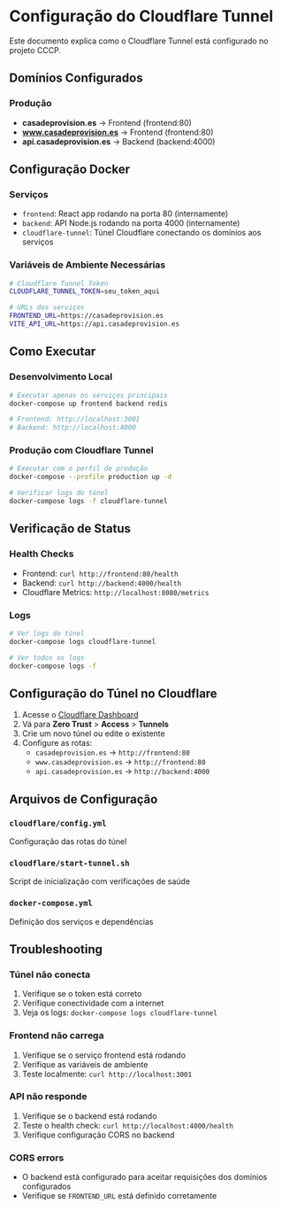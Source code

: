 # Configuração do Cloudflare Tunnel

Este documento explica como o Cloudflare Tunnel está configurado no projeto CCCP.

## Domínios Configurados

### Produção
- **casadeprovision.es** → Frontend (frontend:80)
- **www.casadeprovision.es** → Frontend (frontend:80)
- **api.casadeprovision.es** → Backend (backend:4000)

## Configuração Docker

### Serviços
- `frontend`: React app rodando na porta 80 (internamente)
- `backend`: API Node.js rodando na porta 4000 (internamente)
- `cloudflare-tunnel`: Túnel Cloudflare conectando os domínios aos serviços

### Variáveis de Ambiente Necessárias

```bash
# Cloudflare Tunnel Token
CLOUDFLARE_TUNNEL_TOKEN=seu_token_aqui

# URLs dos serviços
FRONTEND_URL=https://casadeprovision.es
VITE_API_URL=https://api.casadeprovision.es
```

## Como Executar

### Desenvolvimento Local
```bash
# Executar apenas os serviços principais
docker-compose up frontend backend redis

# Frontend: http://localhost:3001
# Backend: http://localhost:4000
```

### Produção com Cloudflare Tunnel
```bash
# Executar com o perfil de produção
docker-compose --profile production up -d

# Verificar logs do túnel
docker-compose logs -f cloudflare-tunnel
```

## Verificação de Status

### Health Checks
- Frontend: `curl http://frontend:80/health`
- Backend: `curl http://backend:4000/health`
- Cloudflare Metrics: `http://localhost:8080/metrics`

### Logs
```bash
# Ver logs do túnel
docker-compose logs cloudflare-tunnel

# Ver todos os logs
docker-compose logs -f
```

## Configuração do Túnel no Cloudflare

1. Acesse o [Cloudflare Dashboard](https://dash.cloudflare.com)
2. Vá para **Zero Trust** > **Access** > **Tunnels**
3. Crie um novo túnel ou edite o existente
4. Configure as rotas:
   - `casadeprovision.es` → `http://frontend:80`
   - `www.casadeprovision.es` → `http://frontend:80`
   - `api.casadeprovision.es` → `http://backend:4000`

## Arquivos de Configuração

### `cloudflare/config.yml`
Configuração das rotas do túnel

### `cloudflare/start-tunnel.sh`
Script de inicialização com verificações de saúde

### `docker-compose.yml`
Definição dos serviços e dependências

## Troubleshooting

### Túnel não conecta
1. Verifique se o token está correto
2. Verifique conectividade com a internet
3. Veja os logs: `docker-compose logs cloudflare-tunnel`

### Frontend não carrega
1. Verifique se o serviço frontend está rodando
2. Verifique as variáveis de ambiente
3. Teste localmente: `curl http://localhost:3001`

### API não responde
1. Verifique se o backend está rodando
2. Teste o health check: `curl http://localhost:4000/health`
3. Verifique configuração CORS no backend

### CORS errors
- O backend está configurado para aceitar requisições dos domínios configurados
- Verifique se `FRONTEND_URL` está definido corretamente